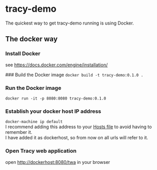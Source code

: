 # tracy-demo
The quickest way to get tracy-demo running is using Docker.

## The docker way
### Install Docker
see https://docs.docker.com/engine/installation/

### Build the Docker image
`docker build -t tracy-demo:0.1.0 .`

### Run the Docker image
`docker run -it -p 8080:8080 tracy-demo:0.1.0`

### Establish your docker host IP address
`docker-machine ip default`<br>
I recommend adding this address to your <a href="https://en.wikipedia.org/wiki/Hosts_(file)">Hosts file</a> to avoid having to remember it.<br>
I have added it as dockerhost, so from now on all urls will refer to it.

### Open Tracy web application
open <a href="http://dockerhost:8080/twa/">http://dockerhost:8080/twa</a> in your browser
